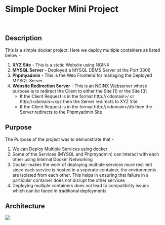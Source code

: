 <h1>Simple Docker Mini Project</h1>
<br>
<h2>Description</h2>

This is a simple docker project. Here we deploy multiple containers as listed below - 
<ol>
 <li><strong>XYZ Site</strong> - This is a static Website using NGINX</li>
 <li><strong>MYSQL Server</strong> - Deployed a MYSQL DBMS Server at the Port 3306</li>
 <li><strong>Phpmyadmin</strong> - This is the Web Frontend for managing the Deployed MYSQL Server</strong>
 <li>
<strong>Website Redirection Server</strong> - This is an NGINX Webserver whose purpose is to redirect the Client to either the Site [1] or the Site [3]
	<ul>
		<li>If the Client Request is in the format http://&lt;domain&gt;/ or http://&lt;domain&gt;/xyz then the Server redirects to XYZ Site</li>
		<li>If the Client Request is in the format http://&lt;domain&gt;/db then the Server redirects to the Phpmyadmin Site</li>
	</ul>
</li>
</ol>
<h2>Purpose</h2>

The Purpose of the project was to demonstrate that - 
<ol>
	<li>We can Deploy Multiple Services using docker</li>
	<li>Some of the Services (MYSQL and Phpmyadmin) can interact with each other using Internal Docker Networking</li>
	<li>Docker makes the work of deploying multiple services more resilient since each service is hosted in a seperate container, the environments are isolated from each other. This helps in ensuring that failure in a particular container does not disrupt the other services</li>
	<li>Deploying multiple containers does not lead to compatibility issues which can be faced in traditional deployments</li>
</ol>

<h2>Architecture</h2>
<img src="https://i.imgur.com/ve15ePj.png">
